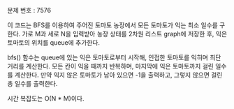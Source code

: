 문제 번호 : 7576

이 코드는 BFS를 이용하여 주어진 토마토 농장에서 모든 토마토가 익는 최소 일수를 구한다. 가로 M과 세로 N을 입력받아 농장 상태를 2차원 리스트 graph에 저장한 후, 익은 토마토의 위치를 queue에 추가한다.

bfs() 함수는 queue에 있는 익은 토마토로부터 시작해, 인접한 토마토를 익히며 최단 거리를 계산한다. 모든 칸이 익을 때까지 반복하며, 마지막에 익은 토마토까지 걸린 일수를 계산한다. 만약 익지 않은 토마토가 남아 있으면 -1을 출력하고, 그렇지 않으면 걸린 총 일수를 출력한다.

시간 복잡도는 O(N * M)이다.
